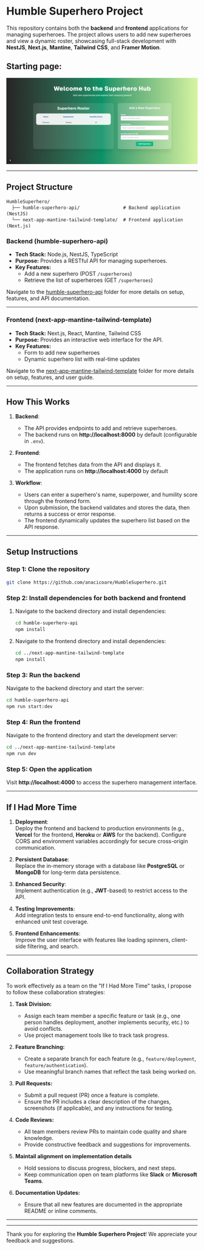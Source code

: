 
# **Humble Superhero Project**

This repository contains both the **backend** and **frontend** applications for managing superheroes. The project allows users to add new superheroes and view a dynamic roster, showcasing full-stack development with **NestJS**, **Next.js**, **Mantine**, **Tailwind CSS**, and **Framer Motion**.

## Starting page:

![starting_page](screenshots/startpage.png)

---

## **Project Structure**

```
HumbleSuperhero/
  ├── humble-superhero-api/                # Backend application (NestJS)
  └── next-app-mantine-tailwind-template/  # Frontend application (Next.js)
```

### **Backend (humble-superhero-api)**
- **Tech Stack:** Node.js, NestJS, TypeScript
- **Purpose:** Provides a RESTful API for managing superheroes.
- **Key Features:**  
  - Add a new superhero (POST `/superheroes`)
  - Retrieve the list of superheroes (GET `/superheroes`)

Navigate to the [humble-superhero-api](./humble-superhero-api/README.md) folder for more details on setup, features, and API documentation.

---

### **Frontend (next-app-mantine-tailwind-template)**
- **Tech Stack:** Next.js, React, Mantine, Tailwind CSS
- **Purpose:** Provides an interactive web interface for the API.
- **Key Features:**  
  - Form to add new superheroes
  - Dynamic superhero list with real-time updates

Navigate to the [next-app-mantine-tailwind-template](./next-app-mantine-tailwind-template/README.md) folder for more details on setup, features, and user guide.

---

## **How This Works**

1. **Backend**:
   - The API provides endpoints to add and retrieve superheroes.
   - The backend runs on **http://localhost:8000** by default (configurable in `.env`).

2. **Frontend**:
   - The frontend fetches data from the API and displays it.
   - The application runs on **http://localhost:4000** by default

3. **Workflow**:
   - Users can enter a superhero's name, superpower, and humility score through the frontend form.
   - Upon submission, the backend validates and stores the data, then returns a success or error response.
   - The frontend dynamically updates the superhero list based on the API response.

---

## **Setup Instructions**

### **Step 1: Clone the repository**
```bash
git clone https://github.com/anacicoare/HumbleSuperhero.git
```

### **Step 2: Install dependencies for both backend and frontend**
1. Navigate to the backend directory and install dependencies:
   ```bash
   cd humble-superhero-api
   npm install
   ```

2. Navigate to the frontend directory and install dependencies:
   ```bash
   cd ../next-app-mantine-tailwind-template
   npm install
   ```

### **Step 3: Run the backend**
Navigate to the backend directory and start the server:
```bash
cd humble-superhero-api
npm run start:dev
```

### **Step 4: Run the frontend**
Navigate to the frontend directory and start the development server:
```bash
cd ../next-app-mantine-tailwind-template
npm run dev
```

### **Step 5: Open the application**
Visit **http://localhost:4000** to access the superhero management interface.

---

## **If I Had More Time**

1. **Deployment**:  
   Deploy the frontend and backend to production environments (e.g., **Vercel** for the frontend, **Heroku** or **AWS** for the backend). Configure CORS and environment variables accordingly for secure cross-origin communication.

2. **Persistent Database**:  
   Replace the in-memory storage with a database like **PostgreSQL** or **MongoDB** for long-term data persistence.

3. **Enhanced Security**:  
   Implement authentication (e.g., **JWT**-based) to restrict access to the API.

4. **Testing Improvements**:  
   Add integration tests to ensure end-to-end functionality, along with enhanced unit test coverage.

5. **Frontend Enhancements**:  
   Improve the user interface with features like loading spinners, client-side filtering, and search.

---
## **Collaboration Strategy**

To work effectively as a team on the "If I Had More Time" tasks, I propose to follow these collaboration strategies:

1. **Task Division:**  
   - Assign each team member a specific feature or task (e.g., one person handles deployment, another implements security, etc.) to avoid conflicts.
   - Use project management tools like to track task progress.

2. **Feature Branching:**  
   - Create a separate branch for each feature (e.g., `feature/deployment`, `feature/authentication`).
   - Use meaningful branch names that reflect the task being worked on.

3. **Pull Requests:**  
   - Submit a pull request (PR) once a feature is complete.
   - Ensure the PR includes a clear description of the changes, screenshots (if applicable), and any instructions for testing.

4. **Code Reviews:**  
   - All team members review PRs to maintain code quality and share knowledge.
   - Provide constructive feedback and suggestions for improvements.

5. **Maintail alignment on implementation details**  
   - Hold sessions to discuss progress, blockers, and next steps.
   - Keep communication open on team platforms like **Slack** or **Microsoft Teams**.

6. **Documentation Updates:**  
   - Ensure that all new features are documented in the appropriate README or inline comments.
 
 ---
 ---


Thank you for exploring the **Humble Superhero Project**! We appreciate your feedback and suggestions.
